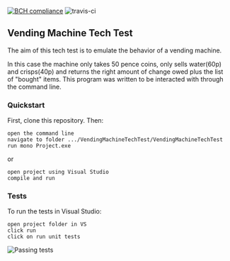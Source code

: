 [![BCH compliance](https://bettercodehub.com/edge/badge/motri/Vending_Machine_Tech_Test?branch=master)](https://bettercodehub.com/)
![travis-ci](https://travis-ci.org/motri/Vending_Machine_Tech_Test.svg?branch=master)

## Vending Machine Tech Test
The aim of this tech test is to emulate the behavior of a vending machine.

In this case the machine only takes 50 pence coins, only sells water(60p) and crisps(40p) and returns the right amount of change owed plus the list of "bought" items.
This program was written to be interacted with through the command line.

### Quickstart
First, clone this repository. Then:

```
open the command line
navigate to folder .../VendingMachineTechTest/VendingMachineTechTest
run mono Project.exe
```
or
```
open project using Visual Studio
compile and run
```
### Tests
To run the tests in Visual Studio:
```
open project folder in VS
click run
click on run unit tests
```
![Passing tests](https://www.imageupload.co.uk/images/2017/07/10/Capturadepantalla2017-07-10alas3.12.27.png)
